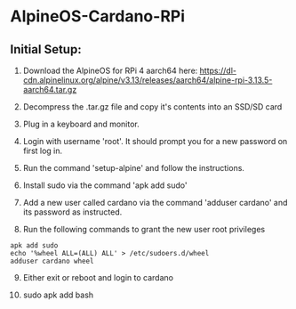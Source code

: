 # AlpineOS-Cardano-RPi

## Initial Setup:

1. Download the AlpineOS for RPi 4 aarch64 here: 
https://dl-cdn.alpinelinux.org/alpine/v3.13/releases/aarch64/alpine-rpi-3.13.5-aarch64.tar.gz

2. Decompress the .tar.gz file and copy it's contents into an SSD/SD card

3. Plug in a keyboard and monitor.

4. Login with username 'root'. It should prompt you for a new password on first log in.

5. Run the command 'setup-alpine' and follow the instructions.

6. Install sudo via the command 'apk add sudo'

7. Add a new user called cardano via the command 'adduser cardano' and its password as instructed.

8.  Run the following commands to grant the new user root privileges
```
apk add sudo 
echo '%wheel ALL=(ALL) ALL' > /etc/sudoers.d/wheel 
adduser cardano wheel
```
9. Either exit or reboot and login to cardano

10. sudo apk add bash
